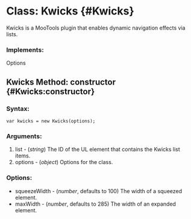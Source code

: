 Class: Kwicks {#Kwicks}
=========================================

Kwicks is a MooTools plugin that enables dynamic navigation effects via lists.

### Implements:

Options

Kwicks Method: constructor {#Kwicks:constructor}
-------------------------------------------------------------------


### Syntax:

	var kwicks = new Kwicks(options);

### Arguments:

1. list - (*string*) The ID of the UL element that contains the Kwicks list items.
2. options - (*object*) Options for the class.

### Options:

* squeezeWidth - (*number*, defaults to 100) The width of a squeezed element.
* maxWidth - (*number*, defaults to 285) The width of an expanded element.